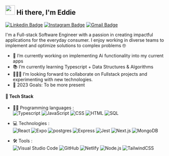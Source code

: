 ## <img src="https://imgur.com/C7PX4kM.gif" height="30px" width="30px"> Hi there, I'm Eddie

[![Linkedin Badge](https://img.shields.io/badge/-ekuo-blue?style=flat&logo=Linkedin&logoColor=white&link=https://www.linkedin.com/in/eddie-kuo17/)](https://www.linkedin.com/in/eddie-kuo17/)
[![Instagram Badge](https://img.shields.io/badge/-@the_eddiekuo-teal?style=flat&logo=instagram&logoColor=white&link=https://www.instagram.com/the_eddiekuo/)](https://www.instagram.com/the_eddiekuo/)
[![Gmail Badge](https://img.shields.io/badge/-eddiekuo97-c14438?style=flat&logo=Gmail&logoColor=white&link=mailto:eddiekuo97@gmail.com)](mailto:eddiekuo97@gmail.com)

I'm a Full-stack Software Engineer with a passion in creating impactful applications for the everyday consumer. I enjoy working in diverse teams to implement and optimize solutions to complex problems 🤓
- 💭 I’m currently working on implementing Ai functionality into my current apps
- 📚 I’m currently learning Typescript + Data Structures & Algorithms
- 🧑‍🤝‍🧑 I’m looking forward to collaborate on Fullstack projects and experimenting with new technologies.
- 🎯 2023 Goals: To be more present 

#### 📌 Tech Stack

- 👨‍💻 Programming languages : <br />
![Typescript](https://img.shields.io/badge/-Typescript-05122A?style=flat&logo=Typescript)
![JavaScript](https://img.shields.io/badge/-JavaScript-05122A?style=flat&logo=javascript)
![CSS](https://img.shields.io/badge/-CSS-05122A?style=flat&logo=CSS3&logoColor=1572B6)
![HTML](https://img.shields.io/badge/-HTML-05122A?style=flat&logo=HTML5)
![SQL](https://img.shields.io/badge/SQL%20-05122A?logo=amazon-dynamodb&logoColor=white)

- 💻 Technologies : <br />
![React](https://img.shields.io/badge/-React-05122A?style=flat&logo=react)
![Expo](https://img.shields.io/badge/-Expo-05122A?style=flat&logo=expo)
![postgres](https://img.shields.io/badge/postgres-05122A?&style=flat&logo=postgresql&logoColor=white)
![Express](https://img.shields.io/badge/-Express-05122A?style=flat&logo=Express)
![Jest](https://img.shields.io/badge/-Jest-05122A?style=flat&logo=jest)
![Next.js](https://img.shields.io/badge/-Next.js-05122A?style=flat&logo=Next.js)
![MongoDB](https://img.shields.io/badge/-MongoDB-05122A?style=flat&logo=MongoDB)

- 🛠️ Tools : <br />
![Visual Studio Code](https://img.shields.io/badge/-Visual%20Studio%20Code-05122A?style=flat&logo=visual-studio-code&logoColor=007ACC)
![GitHub](https://img.shields.io/badge/-GitHub-05122A?style=flat&logo=github)
![Netlify](https://img.shields.io/badge/-Netlify-05122A?style=flat&logo=netlify)
![Node.js](https://img.shields.io/badge/-Node.js-05122A?style=flat&logo=node.js)
![TailwindCSS](https://img.shields.io/badge/-TailwindCSS-05122A?style=flat&logo=TailwindCSS)




